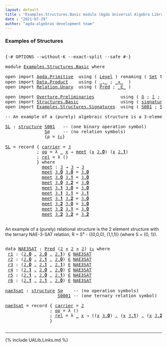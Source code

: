 ```yaml
---
layout: default
title : "Examples.Structures.Basic module (Agda Universal Algebra Library)"
date : "2021-07-29"
author: "agda-algebras development team"
---
```


### <a id="examples-of-structures">Examples of Structures</a>

<pre class="Agda">

<a id="240" class="Symbol">{-#</a> <a id="244" class="Keyword">OPTIONS</a> <a id="252" class="Pragma">--without-K</a> <a id="264" class="Pragma">--exact-split</a> <a id="278" class="Pragma">--safe</a> <a id="285" class="Symbol">#-}</a>

<a id="290" class="Keyword">module</a> <a id="297" href="Examples.Structures.Basic.html" class="Module">Examples.Structures.Basic</a> <a id="323" class="Keyword">where</a>

<a id="330" class="Keyword">open</a> <a id="335" class="Keyword">import</a> <a id="342" href="Agda.Primitive.html" class="Module">Agda.Primitive</a>  <a id="358" class="Keyword">using</a> <a id="364" class="Symbol">(</a> <a id="366" href="Agda.Primitive.html#597" class="Postulate">Level</a> <a id="372" class="Symbol">)</a> <a id="374" class="Keyword">renaming</a> <a id="383" class="Symbol">(</a> <a id="385" href="Agda.Primitive.html#326" class="Primitive">Set</a> <a id="389" class="Symbol">to</a> <a id="392" class="Primitive">Type</a> <a id="397" class="Symbol">;</a> <a id="399" href="Agda.Primitive.html#764" class="Primitive">lzero</a> <a id="405" class="Symbol">to</a> <a id="408" class="Primitive">ℓ₀</a> <a id="411" class="Symbol">)</a>
<a id="413" class="Keyword">open</a> <a id="418" class="Keyword">import</a> <a id="425" href="Data.Product.html" class="Module">Data.Product</a>    <a id="441" class="Keyword">using</a> <a id="447" class="Symbol">(</a> <a id="449" href="Agda.Builtin.Sigma.html#236" class="InductiveConstructor Operator">_,_</a> <a id="453" class="Symbol">;</a> <a id="455" href="Data.Product.html#1167" class="Function Operator">_×_</a>  <a id="460" class="Symbol">)</a>
<a id="462" class="Keyword">open</a> <a id="467" class="Keyword">import</a> <a id="474" href="Relation.Unary.html" class="Module">Relation.Unary</a>  <a id="490" class="Keyword">using</a> <a id="496" class="Symbol">(</a> <a id="498" href="Relation.Unary.html#1101" class="Function">Pred</a> <a id="503" class="Symbol">;</a> <a id="505" href="Relation.Unary.html#1523" class="Function Operator">_∈_</a> <a id="509" class="Symbol">)</a>

<a id="512" class="Keyword">open</a> <a id="517" class="Keyword">import</a> <a id="524" href="Overture.Preliminaries.html" class="Module">Overture.Preliminaries</a>          <a id="556" class="Keyword">using</a> <a id="562" class="Symbol">(</a> <a id="564" href="Overture.Preliminaries.html#3617" class="Datatype">𝟘</a> <a id="566" class="Symbol">;</a> <a id="568" href="Overture.Preliminaries.html#3693" class="Datatype">𝟙</a> <a id="570" class="Symbol">;</a> <a id="572" href="Overture.Preliminaries.html#3748" class="Datatype">𝟚</a> <a id="574" class="Symbol">;</a> <a id="576" href="Overture.Preliminaries.html#3845" class="Datatype">𝟛</a> <a id="578" class="Symbol">)</a>
<a id="580" class="Keyword">open</a> <a id="585" class="Keyword">import</a> <a id="592" href="Structures.Basic.html" class="Module">Structures.Basic</a>                <a id="624" class="Keyword">using</a> <a id="630" class="Symbol">(</a> <a id="632" href="Structures.Basic.html#1234" class="Record">signature</a> <a id="642" class="Symbol">;</a> <a id="644" href="Structures.Basic.html#1568" class="Record">structure</a> <a id="654" class="Symbol">)</a>
<a id="656" class="Keyword">open</a> <a id="661" class="Keyword">import</a> <a id="668" href="Examples.Structures.Signatures.html" class="Module">Examples.Structures.Signatures</a>  <a id="700" class="Keyword">using</a> <a id="706" class="Symbol">(</a> <a id="708" href="Examples.Structures.Signatures.html#893" class="Function">S001</a> <a id="713" class="Symbol">;</a> <a id="715" href="Examples.Structures.Signatures.html#565" class="Function">S∅</a> <a id="718" class="Symbol">;</a> <a id="720" href="Examples.Structures.Signatures.html#1036" class="Function">S0001</a> <a id="726" class="Symbol">)</a>

<a id="729" class="Comment">-- An example of a (purely) algebraic structure is a 3-element meet semilattice.</a>

<a id="SL"></a><a id="811" href="Examples.Structures.Basic.html#811" class="Function">SL</a> <a id="814" class="Symbol">:</a> <a id="816" href="Structures.Basic.html#1568" class="Record">structure</a> <a id="826" href="Examples.Structures.Signatures.html#893" class="Function">S001</a>   <a id="833" class="Comment">-- (one binary operation symbol)</a>
               <a id="881" href="Examples.Structures.Signatures.html#565" class="Function">S∅</a>     <a id="888" class="Comment">-- (no relation symbols)</a>
               <a id="928" class="Symbol">{</a><a id="929" class="Argument">ρ</a> <a id="931" class="Symbol">=</a> <a id="933" href="Examples.Structures.Basic.html#408" class="Primitive">ℓ₀</a><a id="935" class="Symbol">}</a>

<a id="938" href="Examples.Structures.Basic.html#811" class="Function">SL</a> <a id="941" class="Symbol">=</a> <a id="943" class="Keyword">record</a> <a id="950" class="Symbol">{</a> <a id="952" href="Structures.Basic.html#1720" class="Field">carrier</a> <a id="960" class="Symbol">=</a> <a id="962" href="Overture.Preliminaries.html#3845" class="Datatype">𝟛</a>
            <a id="976" class="Symbol">;</a> <a id="978" href="Structures.Basic.html#1739" class="Field">op</a> <a id="981" class="Symbol">=</a> <a id="983" class="Symbol">λ</a> <a id="985" href="Examples.Structures.Basic.html#985" class="Bound">_</a> <a id="987" href="Examples.Structures.Basic.html#987" class="Bound">x</a> <a id="989" class="Symbol">→</a> <a id="991" href="Examples.Structures.Basic.html#1071" class="Function">meet</a> <a id="996" class="Symbol">(</a><a id="997" href="Examples.Structures.Basic.html#987" class="Bound">x</a> <a id="999" href="Overture.Preliminaries.html#3798" class="InductiveConstructor">𝟚.𝟎</a><a id="1002" class="Symbol">)</a> <a id="1004" class="Symbol">(</a><a id="1005" href="Examples.Structures.Basic.html#987" class="Bound">x</a> <a id="1007" href="Overture.Preliminaries.html#3807" class="InductiveConstructor">𝟚.𝟏</a><a id="1010" class="Symbol">)</a>
            <a id="1024" class="Symbol">;</a> <a id="1026" href="Structures.Basic.html#1823" class="Field">rel</a> <a id="1030" class="Symbol">=</a> <a id="1032" class="Symbol">λ</a> <a id="1034" class="Symbol">()</a>
            <a id="1049" class="Symbol">}</a> <a id="1051" class="Keyword">where</a>
              <a id="1071" href="Examples.Structures.Basic.html#1071" class="Function">meet</a> <a id="1076" class="Symbol">:</a> <a id="1078" href="Overture.Preliminaries.html#3845" class="Datatype">𝟛</a> <a id="1080" class="Symbol">→</a> <a id="1082" href="Overture.Preliminaries.html#3845" class="Datatype">𝟛</a> <a id="1084" class="Symbol">→</a> <a id="1086" href="Overture.Preliminaries.html#3845" class="Datatype">𝟛</a>
              <a id="1102" href="Examples.Structures.Basic.html#1071" class="Function">meet</a> <a id="1107" href="Overture.Preliminaries.html#3864" class="InductiveConstructor">𝟛.𝟎</a> <a id="1111" href="Overture.Preliminaries.html#3864" class="InductiveConstructor">𝟛.𝟎</a> <a id="1115" class="Symbol">=</a> <a id="1117" href="Overture.Preliminaries.html#3864" class="InductiveConstructor">𝟛.𝟎</a>
              <a id="1135" href="Examples.Structures.Basic.html#1071" class="Function">meet</a> <a id="1140" href="Overture.Preliminaries.html#3864" class="InductiveConstructor">𝟛.𝟎</a> <a id="1144" href="Overture.Preliminaries.html#3873" class="InductiveConstructor">𝟛.𝟏</a> <a id="1148" class="Symbol">=</a> <a id="1150" href="Overture.Preliminaries.html#3864" class="InductiveConstructor">𝟛.𝟎</a>
              <a id="1168" href="Examples.Structures.Basic.html#1071" class="Function">meet</a> <a id="1173" href="Overture.Preliminaries.html#3864" class="InductiveConstructor">𝟛.𝟎</a> <a id="1177" href="Overture.Preliminaries.html#3882" class="InductiveConstructor">𝟛.𝟐</a> <a id="1181" class="Symbol">=</a> <a id="1183" href="Overture.Preliminaries.html#3864" class="InductiveConstructor">𝟛.𝟎</a>
              <a id="1201" href="Examples.Structures.Basic.html#1071" class="Function">meet</a> <a id="1206" href="Overture.Preliminaries.html#3873" class="InductiveConstructor">𝟛.𝟏</a> <a id="1210" href="Overture.Preliminaries.html#3864" class="InductiveConstructor">𝟛.𝟎</a> <a id="1214" class="Symbol">=</a> <a id="1216" href="Overture.Preliminaries.html#3864" class="InductiveConstructor">𝟛.𝟎</a>
              <a id="1234" href="Examples.Structures.Basic.html#1071" class="Function">meet</a> <a id="1239" href="Overture.Preliminaries.html#3873" class="InductiveConstructor">𝟛.𝟏</a> <a id="1243" href="Overture.Preliminaries.html#3873" class="InductiveConstructor">𝟛.𝟏</a> <a id="1247" class="Symbol">=</a> <a id="1249" href="Overture.Preliminaries.html#3873" class="InductiveConstructor">𝟛.𝟏</a>
              <a id="1267" href="Examples.Structures.Basic.html#1071" class="Function">meet</a> <a id="1272" href="Overture.Preliminaries.html#3873" class="InductiveConstructor">𝟛.𝟏</a> <a id="1276" href="Overture.Preliminaries.html#3882" class="InductiveConstructor">𝟛.𝟐</a> <a id="1280" class="Symbol">=</a> <a id="1282" href="Overture.Preliminaries.html#3864" class="InductiveConstructor">𝟛.𝟎</a>
              <a id="1300" href="Examples.Structures.Basic.html#1071" class="Function">meet</a> <a id="1305" href="Overture.Preliminaries.html#3882" class="InductiveConstructor">𝟛.𝟐</a> <a id="1309" href="Overture.Preliminaries.html#3864" class="InductiveConstructor">𝟛.𝟎</a> <a id="1313" class="Symbol">=</a> <a id="1315" href="Overture.Preliminaries.html#3864" class="InductiveConstructor">𝟛.𝟎</a>
              <a id="1333" href="Examples.Structures.Basic.html#1071" class="Function">meet</a> <a id="1338" href="Overture.Preliminaries.html#3882" class="InductiveConstructor">𝟛.𝟐</a> <a id="1342" href="Overture.Preliminaries.html#3873" class="InductiveConstructor">𝟛.𝟏</a> <a id="1346" class="Symbol">=</a> <a id="1348" href="Overture.Preliminaries.html#3864" class="InductiveConstructor">𝟛.𝟎</a>
              <a id="1366" href="Examples.Structures.Basic.html#1071" class="Function">meet</a> <a id="1371" href="Overture.Preliminaries.html#3882" class="InductiveConstructor">𝟛.𝟐</a> <a id="1375" href="Overture.Preliminaries.html#3882" class="InductiveConstructor">𝟛.𝟐</a> <a id="1379" class="Symbol">=</a> <a id="1381" href="Overture.Preliminaries.html#3882" class="InductiveConstructor">𝟛.𝟐</a>

</pre>

An example of a (purely) relational structure is the 2 element structure with
the ternary NAE-3-SAT relation, R = S³ - {(0,0,0), (1,1,1)} (where S = {0, 1}).

<pre class="Agda">

<a id="1571" class="Keyword">data</a> <a id="NAE3SAT"></a><a id="1576" href="Examples.Structures.Basic.html#1576" class="Datatype">NAE3SAT</a> <a id="1584" class="Symbol">:</a> <a id="1586" href="Relation.Unary.html#1101" class="Function">Pred</a> <a id="1591" class="Symbol">(</a><a id="1592" href="Overture.Preliminaries.html#3748" class="Datatype">𝟚</a> <a id="1594" href="Data.Product.html#1167" class="Function Operator">×</a> <a id="1596" href="Overture.Preliminaries.html#3748" class="Datatype">𝟚</a> <a id="1598" href="Data.Product.html#1167" class="Function Operator">×</a> <a id="1600" href="Overture.Preliminaries.html#3748" class="Datatype">𝟚</a><a id="1601" class="Symbol">)</a> <a id="1603" href="Examples.Structures.Basic.html#408" class="Primitive">ℓ₀</a> <a id="1606" class="Keyword">where</a>
 <a id="NAE3SAT.r1"></a><a id="1613" href="Examples.Structures.Basic.html#1613" class="InductiveConstructor">r1</a> <a id="1616" class="Symbol">:</a> <a id="1618" class="Symbol">(</a><a id="1619" href="Overture.Preliminaries.html#3798" class="InductiveConstructor">𝟚.𝟎</a> <a id="1623" href="Agda.Builtin.Sigma.html#236" class="InductiveConstructor Operator">,</a> <a id="1625" href="Overture.Preliminaries.html#3798" class="InductiveConstructor">𝟚.𝟎</a> <a id="1629" href="Agda.Builtin.Sigma.html#236" class="InductiveConstructor Operator">,</a> <a id="1631" href="Overture.Preliminaries.html#3807" class="InductiveConstructor">𝟚.𝟏</a><a id="1634" class="Symbol">)</a> <a id="1636" href="Relation.Unary.html#1523" class="Function Operator">∈</a> <a id="1638" href="Examples.Structures.Basic.html#1576" class="Datatype">NAE3SAT</a>
 <a id="NAE3SAT.r2"></a><a id="1647" href="Examples.Structures.Basic.html#1647" class="InductiveConstructor">r2</a> <a id="1650" class="Symbol">:</a> <a id="1652" class="Symbol">(</a><a id="1653" href="Overture.Preliminaries.html#3798" class="InductiveConstructor">𝟚.𝟎</a> <a id="1657" href="Agda.Builtin.Sigma.html#236" class="InductiveConstructor Operator">,</a> <a id="1659" href="Overture.Preliminaries.html#3807" class="InductiveConstructor">𝟚.𝟏</a> <a id="1663" href="Agda.Builtin.Sigma.html#236" class="InductiveConstructor Operator">,</a> <a id="1665" href="Overture.Preliminaries.html#3798" class="InductiveConstructor">𝟚.𝟎</a><a id="1668" class="Symbol">)</a> <a id="1670" href="Relation.Unary.html#1523" class="Function Operator">∈</a> <a id="1672" href="Examples.Structures.Basic.html#1576" class="Datatype">NAE3SAT</a>
 <a id="NAE3SAT.r3"></a><a id="1681" href="Examples.Structures.Basic.html#1681" class="InductiveConstructor">r3</a> <a id="1684" class="Symbol">:</a> <a id="1686" class="Symbol">(</a><a id="1687" href="Overture.Preliminaries.html#3798" class="InductiveConstructor">𝟚.𝟎</a> <a id="1691" href="Agda.Builtin.Sigma.html#236" class="InductiveConstructor Operator">,</a> <a id="1693" href="Overture.Preliminaries.html#3807" class="InductiveConstructor">𝟚.𝟏</a> <a id="1697" href="Agda.Builtin.Sigma.html#236" class="InductiveConstructor Operator">,</a> <a id="1699" href="Overture.Preliminaries.html#3807" class="InductiveConstructor">𝟚.𝟏</a><a id="1702" class="Symbol">)</a> <a id="1704" href="Relation.Unary.html#1523" class="Function Operator">∈</a> <a id="1706" href="Examples.Structures.Basic.html#1576" class="Datatype">NAE3SAT</a>
 <a id="NAE3SAT.r4"></a><a id="1715" href="Examples.Structures.Basic.html#1715" class="InductiveConstructor">r4</a> <a id="1718" class="Symbol">:</a> <a id="1720" class="Symbol">(</a><a id="1721" href="Overture.Preliminaries.html#3807" class="InductiveConstructor">𝟚.𝟏</a> <a id="1725" href="Agda.Builtin.Sigma.html#236" class="InductiveConstructor Operator">,</a> <a id="1727" href="Overture.Preliminaries.html#3798" class="InductiveConstructor">𝟚.𝟎</a> <a id="1731" href="Agda.Builtin.Sigma.html#236" class="InductiveConstructor Operator">,</a> <a id="1733" href="Overture.Preliminaries.html#3798" class="InductiveConstructor">𝟚.𝟎</a><a id="1736" class="Symbol">)</a> <a id="1738" href="Relation.Unary.html#1523" class="Function Operator">∈</a> <a id="1740" href="Examples.Structures.Basic.html#1576" class="Datatype">NAE3SAT</a>
 <a id="NAE3SAT.r5"></a><a id="1749" href="Examples.Structures.Basic.html#1749" class="InductiveConstructor">r5</a> <a id="1752" class="Symbol">:</a> <a id="1754" class="Symbol">(</a><a id="1755" href="Overture.Preliminaries.html#3807" class="InductiveConstructor">𝟚.𝟏</a> <a id="1759" href="Agda.Builtin.Sigma.html#236" class="InductiveConstructor Operator">,</a> <a id="1761" href="Overture.Preliminaries.html#3798" class="InductiveConstructor">𝟚.𝟎</a> <a id="1765" href="Agda.Builtin.Sigma.html#236" class="InductiveConstructor Operator">,</a> <a id="1767" href="Overture.Preliminaries.html#3807" class="InductiveConstructor">𝟚.𝟏</a><a id="1770" class="Symbol">)</a> <a id="1772" href="Relation.Unary.html#1523" class="Function Operator">∈</a> <a id="1774" href="Examples.Structures.Basic.html#1576" class="Datatype">NAE3SAT</a>
 <a id="NAE3SAT.r6"></a><a id="1783" href="Examples.Structures.Basic.html#1783" class="InductiveConstructor">r6</a> <a id="1786" class="Symbol">:</a> <a id="1788" class="Symbol">(</a><a id="1789" href="Overture.Preliminaries.html#3807" class="InductiveConstructor">𝟚.𝟏</a> <a id="1793" href="Agda.Builtin.Sigma.html#236" class="InductiveConstructor Operator">,</a> <a id="1795" href="Overture.Preliminaries.html#3807" class="InductiveConstructor">𝟚.𝟏</a> <a id="1799" href="Agda.Builtin.Sigma.html#236" class="InductiveConstructor Operator">,</a> <a id="1801" href="Overture.Preliminaries.html#3798" class="InductiveConstructor">𝟚.𝟎</a><a id="1804" class="Symbol">)</a> <a id="1806" href="Relation.Unary.html#1523" class="Function Operator">∈</a> <a id="1808" href="Examples.Structures.Basic.html#1576" class="Datatype">NAE3SAT</a>

<a id="nae3sat"></a><a id="1817" href="Examples.Structures.Basic.html#1817" class="Function">nae3sat</a> <a id="1825" class="Symbol">:</a> <a id="1827" href="Structures.Basic.html#1568" class="Record">structure</a> <a id="1837" href="Examples.Structures.Signatures.html#565" class="Function">S∅</a>    <a id="1843" class="Comment">-- (no operation symbols)</a>
                    <a id="1889" href="Examples.Structures.Signatures.html#1036" class="Function">S0001</a> <a id="1895" class="Comment">-- (one ternary relation symbol)</a>

<a id="1929" href="Examples.Structures.Basic.html#1817" class="Function">nae3sat</a> <a id="1937" class="Symbol">=</a> <a id="1939" class="Keyword">record</a> <a id="1946" class="Symbol">{</a> <a id="1948" href="Structures.Basic.html#1720" class="Field">carrier</a> <a id="1956" class="Symbol">=</a> <a id="1958" href="Overture.Preliminaries.html#3748" class="Datatype">𝟚</a>
                 <a id="1977" class="Symbol">;</a> <a id="1979" href="Structures.Basic.html#1739" class="Field">op</a> <a id="1982" class="Symbol">=</a> <a id="1984" class="Symbol">λ</a> <a id="1986" class="Symbol">()</a>
                 <a id="2006" class="Symbol">;</a> <a id="2008" href="Structures.Basic.html#1823" class="Field">rel</a> <a id="2012" class="Symbol">=</a> <a id="2014" class="Symbol">λ</a> <a id="2016" href="Examples.Structures.Basic.html#2016" class="Bound">_</a> <a id="2018" href="Examples.Structures.Basic.html#2018" class="Bound">x</a> <a id="2020" class="Symbol">→</a> <a id="2022" class="Symbol">((</a><a id="2024" href="Examples.Structures.Basic.html#2018" class="Bound">x</a> <a id="2026" href="Overture.Preliminaries.html#3864" class="InductiveConstructor">𝟛.𝟎</a><a id="2029" class="Symbol">)</a> <a id="2031" href="Agda.Builtin.Sigma.html#236" class="InductiveConstructor Operator">,</a> <a id="2033" class="Symbol">(</a><a id="2034" href="Examples.Structures.Basic.html#2018" class="Bound">x</a> <a id="2036" href="Overture.Preliminaries.html#3873" class="InductiveConstructor">𝟛.𝟏</a><a id="2039" class="Symbol">)</a> <a id="2041" href="Agda.Builtin.Sigma.html#236" class="InductiveConstructor Operator">,</a> <a id="2043" class="Symbol">(</a><a id="2044" href="Examples.Structures.Basic.html#2018" class="Bound">x</a> <a id="2046" href="Overture.Preliminaries.html#3882" class="InductiveConstructor">𝟛.𝟐</a><a id="2049" class="Symbol">))</a> <a id="2052" href="Relation.Unary.html#1523" class="Function Operator">∈</a> <a id="2054" href="Examples.Structures.Basic.html#1576" class="Datatype">NAE3SAT</a>
                 <a id="2079" class="Symbol">}</a>

</pre>

--------------------------------------

{% include UALib.Links.md %}
